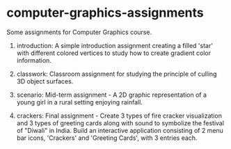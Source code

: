 computer-graphics-assignments
=============================

Some assignments for Computer Graphics course.

1. introduction: A simple introduction assignment creating a filled 'star' with different colored vertices to study how to create gradient color information.

2. classwork: Classroom assignment for studying the principle of culling 3D object surfaces.

3. scenario: Mid-term assignment - A 2D graphic representation of a young girl in a rural setting enjoying rainfall.

4. crackers: Final assignment - Create 3 types of fire cracker visualization and 3 types of greeting cards along with sound to symbolize the festival of "Diwali" in India. Build an interactive application consisting of 2 menu bar icons, 'Crackers' and 'Greeting Cards', with 3 entries each.
